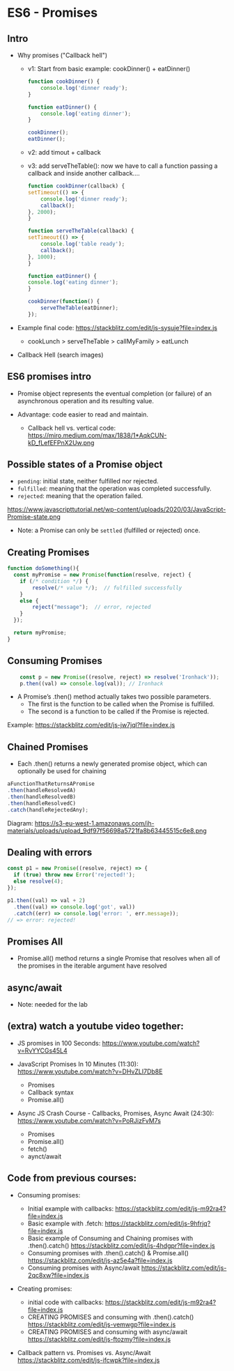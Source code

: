 
# ES6 - Promises

<!--

- Status: draft 

- Also highlighted (WDFT+202107_RMT)

- Note: 
  - Students find the lab a bit difficult (esp. iteration 2). Give them a similar example so that they can compare with.
  - Iteration 2: remind them also that the function needs to 'return' a new promise

-->



## Intro

- Why promises ("Callback hell")

  - v1: Start from basic example: cookDinner() + eatDinner()

    ```javascript
    function cookDinner() {
        console.log('dinner ready');
    }

    function eatDinner() {
        console.log('eating dinner');
    }

    cookDinner();
    eatDinner();

    ```

  - v2: add timout + callback

  - v3: add serveTheTable(): now we have to call a function passing a callback and inside another callback.... 

    ```javascript
    function cookDinner(callback) {
    setTimeout(() => {
        console.log('dinner ready');
        callback();
    }, 2000);
    }

    function serveTheTable(callback) {
    setTimeout(() => {
        console.log('table ready');
        callback();
    }, 1000);
    }

    function eatDinner() {
    console.log('eating dinner');
    }

    cookDinner(function() {
        serveTheTable(eatDinner);
    });

    ```


- Example final code: https://stackblitz.com/edit/js-sysuje?file=index.js
  - cookLunch > serveTheTable > callMyFamily > eatLunch
  


- Callback Hell (search images)





## ES6 promises intro

- Promise object represents the eventual completion (or failure) of an asynchronous operation and its resulting value.

- Advantage: code easier to read and maintain.
  - Callback hell vs. vertical code: https://miro.medium.com/max/1838/1*AqkCUN-kD_fLefEFPnX2Uw.png




## Possible states of a Promise object

- `pending`: initial state, neither fulfilled nor rejected.
- `fulfilled`: meaning that the operation was completed successfully.
- `rejected`: meaning that the operation failed.

https://www.javascripttutorial.net/wp-content/uploads/2020/03/JavaScript-Promise-state.png


- Note: a Promise can only be `settled` (fulfilled or rejected) once.



## Creating Promises


```javascript
function doSomething(){
  const myPromise = new Promise(function(resolve, reject) {
    if (/* condition */) {
        resolve(/* value */);  // fulfilled successfully
    }
    else {
        reject("message");  // error, rejected
    }
  });

  return myPromise;
}

```



## Consuming Promises

```javascript
    const p = new Promise((resolve, reject) => resolve('Ironhack'));
    p.then((val) => console.log(val)); // Ironhack
```

- A Promise’s .then() method actually takes two possible parameters.
  - The first is the function to be called when the Promise is fulfilled.
  - The second is a function to be called if the Promise is rejected.


Example: https://stackblitz.com/edit/js-jw7jql?file=index.js



## Chained Promises

- Each .then() returns a newly generated promise object, which can optionally be used for chaining

```javascript
aFunctionThatReturnsAPromise
.then(handleResolvedA)
.then(handleResolvedB)
.then(handleResolvedC)
.catch(handleRejectedAny);
```


Diagram: https://s3-eu-west-1.amazonaws.com/ih-materials/uploads/upload_9df97f56698a5721fa8b63445515c6e8.png




## Dealing with errors

```javascript
const p1 = new Promise((resolve, reject) => {
  if (true) throw new Error('rejected!');
  else resolve(4);
});

p1.then((val) => val + 2)
  .then((val) => console.log('got', val))
  .catch((err) => console.log('error: ', err.message));
// => error: rejected!

```




## Promises All

- Promise.all() method returns a single Promise that resolves when all of the promises in the iterable argument have resolved




## async/await

- Note: needed for the lab


## (extra) watch a youtube video together:

- JS promises in 100 Seconds: https://www.youtube.com/watch?v=RvYYCGs45L4

- JavaScript Promises In 10 Minutes (11:30): https://www.youtube.com/watch?v=DHvZLI7Db8E
  - Promises
  - Callback syntax
  - Promise.all()

- Async JS Crash Course - Callbacks, Promises, Async Await (24:30): https://www.youtube.com/watch?v=PoRJizFvM7s
  - Promises
  - Promise.all()
  - fetch()
  - aynct/await



## Code from previous courses:

- Consuming promises:
  - Initial example with callbacks:
    https://stackblitz.com/edit/js-m92ra4?file=index.js
  - Basic example with .fetch:
    https://stackblitz.com/edit/js-9hfrjq?file=index.js
  - Basic example of Consuming and Chaining promises with .then().catch()
    https://stackblitz.com/edit/js-4hdgpr?file=index.js
  - Consuming promises with .then().catch() & Promise.all()
    https://stackblitz.com/edit/js-az5e4a?file=index.js
  - Consuming promises with Async/await
    https://stackblitz.com/edit/js-2qc8xw?file=index.js

- Creating promises:
  - initial code with callbacks:
    https://stackblitz.com/edit/js-m92ra4?file=index.js
  - CREATING PROMISES and consuming with .then().catch()
    https://stackblitz.com/edit/js-vemwgp?file=index.js
  - CREATING PROMISES and consuming with async/await
    https://stackblitz.com/edit/js-ftozmy?file=index.js

- Callback pattern vs. Promises vs. Async/Await
  https://stackblitz.com/edit/js-ifcwpk?file=index.js